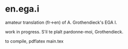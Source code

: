 # en.ega.i

amateur translation (fr->en) of A. Grothendieck's EGA I.

work in progress.
S’il te plaît pardonne-moi, Grothendieck.

to compile, pdflatex main.tex

